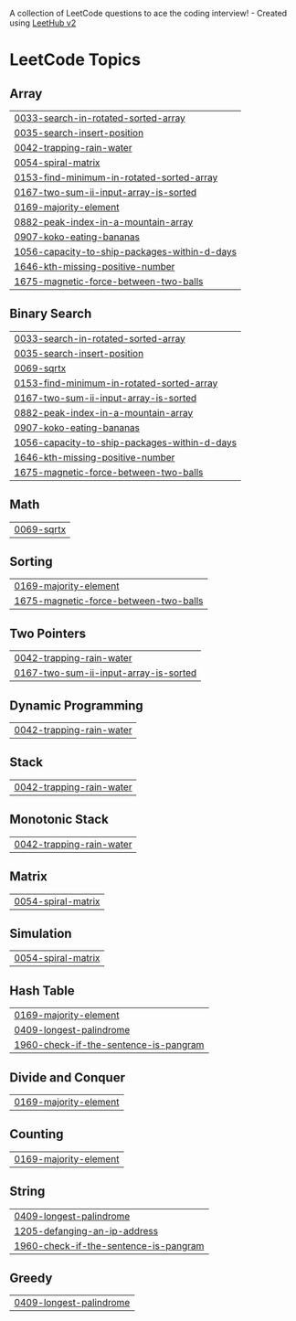 A collection of LeetCode questions to ace the coding interview! - Created using [LeetHub v2](https://github.com/arunbhardwaj/LeetHub-2.0)
<!---LeetCode Topics Start-->
# LeetCode Topics
## Array
|  |
| ------- |
| [0033-search-in-rotated-sorted-array](https://github.com/DevSarveshX/leetcode-solutions/tree/master/0033-search-in-rotated-sorted-array) |
| [0035-search-insert-position](https://github.com/DevSarveshX/leetcode-solutions/tree/master/0035-search-insert-position) |
| [0042-trapping-rain-water](https://github.com/DevSarveshX/leetcode-solutions/tree/master/0042-trapping-rain-water) |
| [0054-spiral-matrix](https://github.com/DevSarveshX/leetcode-solutions/tree/master/0054-spiral-matrix) |
| [0153-find-minimum-in-rotated-sorted-array](https://github.com/DevSarveshX/leetcode-solutions/tree/master/0153-find-minimum-in-rotated-sorted-array) |
| [0167-two-sum-ii-input-array-is-sorted](https://github.com/DevSarveshX/leetcode-solutions/tree/master/0167-two-sum-ii-input-array-is-sorted) |
| [0169-majority-element](https://github.com/DevSarveshX/leetcode-solutions/tree/master/0169-majority-element) |
| [0882-peak-index-in-a-mountain-array](https://github.com/DevSarveshX/leetcode-solutions/tree/master/0882-peak-index-in-a-mountain-array) |
| [0907-koko-eating-bananas](https://github.com/DevSarveshX/leetcode-solutions/tree/master/0907-koko-eating-bananas) |
| [1056-capacity-to-ship-packages-within-d-days](https://github.com/DevSarveshX/leetcode-solutions/tree/master/1056-capacity-to-ship-packages-within-d-days) |
| [1646-kth-missing-positive-number](https://github.com/DevSarveshX/leetcode-solutions/tree/master/1646-kth-missing-positive-number) |
| [1675-magnetic-force-between-two-balls](https://github.com/DevSarveshX/leetcode-solutions/tree/master/1675-magnetic-force-between-two-balls) |
## Binary Search
|  |
| ------- |
| [0033-search-in-rotated-sorted-array](https://github.com/DevSarveshX/leetcode-solutions/tree/master/0033-search-in-rotated-sorted-array) |
| [0035-search-insert-position](https://github.com/DevSarveshX/leetcode-solutions/tree/master/0035-search-insert-position) |
| [0069-sqrtx](https://github.com/DevSarveshX/leetcode-solutions/tree/master/0069-sqrtx) |
| [0153-find-minimum-in-rotated-sorted-array](https://github.com/DevSarveshX/leetcode-solutions/tree/master/0153-find-minimum-in-rotated-sorted-array) |
| [0167-two-sum-ii-input-array-is-sorted](https://github.com/DevSarveshX/leetcode-solutions/tree/master/0167-two-sum-ii-input-array-is-sorted) |
| [0882-peak-index-in-a-mountain-array](https://github.com/DevSarveshX/leetcode-solutions/tree/master/0882-peak-index-in-a-mountain-array) |
| [0907-koko-eating-bananas](https://github.com/DevSarveshX/leetcode-solutions/tree/master/0907-koko-eating-bananas) |
| [1056-capacity-to-ship-packages-within-d-days](https://github.com/DevSarveshX/leetcode-solutions/tree/master/1056-capacity-to-ship-packages-within-d-days) |
| [1646-kth-missing-positive-number](https://github.com/DevSarveshX/leetcode-solutions/tree/master/1646-kth-missing-positive-number) |
| [1675-magnetic-force-between-two-balls](https://github.com/DevSarveshX/leetcode-solutions/tree/master/1675-magnetic-force-between-two-balls) |
## Math
|  |
| ------- |
| [0069-sqrtx](https://github.com/DevSarveshX/leetcode-solutions/tree/master/0069-sqrtx) |
## Sorting
|  |
| ------- |
| [0169-majority-element](https://github.com/DevSarveshX/leetcode-solutions/tree/master/0169-majority-element) |
| [1675-magnetic-force-between-two-balls](https://github.com/DevSarveshX/leetcode-solutions/tree/master/1675-magnetic-force-between-two-balls) |
## Two Pointers
|  |
| ------- |
| [0042-trapping-rain-water](https://github.com/DevSarveshX/leetcode-solutions/tree/master/0042-trapping-rain-water) |
| [0167-two-sum-ii-input-array-is-sorted](https://github.com/DevSarveshX/leetcode-solutions/tree/master/0167-two-sum-ii-input-array-is-sorted) |
## Dynamic Programming
|  |
| ------- |
| [0042-trapping-rain-water](https://github.com/DevSarveshX/leetcode-solutions/tree/master/0042-trapping-rain-water) |
## Stack
|  |
| ------- |
| [0042-trapping-rain-water](https://github.com/DevSarveshX/leetcode-solutions/tree/master/0042-trapping-rain-water) |
## Monotonic Stack
|  |
| ------- |
| [0042-trapping-rain-water](https://github.com/DevSarveshX/leetcode-solutions/tree/master/0042-trapping-rain-water) |
## Matrix
|  |
| ------- |
| [0054-spiral-matrix](https://github.com/DevSarveshX/leetcode-solutions/tree/master/0054-spiral-matrix) |
## Simulation
|  |
| ------- |
| [0054-spiral-matrix](https://github.com/DevSarveshX/leetcode-solutions/tree/master/0054-spiral-matrix) |
## Hash Table
|  |
| ------- |
| [0169-majority-element](https://github.com/DevSarveshX/leetcode-solutions/tree/master/0169-majority-element) |
| [0409-longest-palindrome](https://github.com/DevSarveshX/leetcode-solutions/tree/master/0409-longest-palindrome) |
| [1960-check-if-the-sentence-is-pangram](https://github.com/DevSarveshX/leetcode-solutions/tree/master/1960-check-if-the-sentence-is-pangram) |
## Divide and Conquer
|  |
| ------- |
| [0169-majority-element](https://github.com/DevSarveshX/leetcode-solutions/tree/master/0169-majority-element) |
## Counting
|  |
| ------- |
| [0169-majority-element](https://github.com/DevSarveshX/leetcode-solutions/tree/master/0169-majority-element) |
## String
|  |
| ------- |
| [0409-longest-palindrome](https://github.com/DevSarveshX/leetcode-solutions/tree/master/0409-longest-palindrome) |
| [1205-defanging-an-ip-address](https://github.com/DevSarveshX/leetcode-solutions/tree/master/1205-defanging-an-ip-address) |
| [1960-check-if-the-sentence-is-pangram](https://github.com/DevSarveshX/leetcode-solutions/tree/master/1960-check-if-the-sentence-is-pangram) |
## Greedy
|  |
| ------- |
| [0409-longest-palindrome](https://github.com/DevSarveshX/leetcode-solutions/tree/master/0409-longest-palindrome) |
<!---LeetCode Topics End-->
